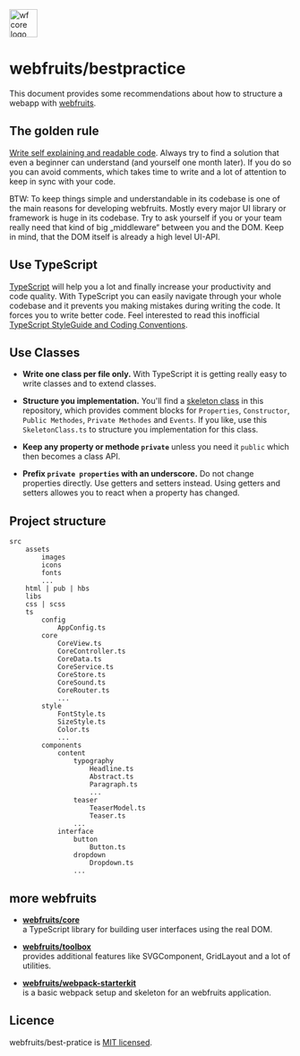<img src="https://webfruits.io/assets/wf-small-bestpractice-logo.svg" alt="wf core logo" height="50px">

# webfruits/bestpractice &nbsp;
This document provides some recommendations about how to structure a webapp with [webfruits](https://github.com/webfruits).  

## The golden rule
[Write self explaining and readable code](https://medium.com/@webseanhickey/the-evolution-of-a-software-engineer-db854689243). Always try to find a solution that even a beginner can understand (and yourself one month later). If you do so you can avoid comments, which takes time to write and a lot of attention to keep in sync with your code.

BTW: To keep things simple and understandable in its codebase is one of the main reasons for developing webfruits. Mostly every major UI library or framework is huge in its codebase. Try to ask yourself if you or your team really need that kind of big „middleware“ between you and the DOM. Keep in mind, that the DOM itself is already a high level UI-API.

## Use TypeScript
[TypeScript](https://basarat.gitbooks.io/typescript/docs/why-typescript.html) will help you a lot and finally increase your productivity and code quality. With TypeScript you can easily navigate through your whole codebase and it prevents you making mistakes during writing the code. It forces you to write better code. Feel interested to read this inofficial [TypeScript StyleGuide and Coding Conventions](https://github.com/basarat/typescript-book/blob/master/docs/styleguide/styleguide.md#variable-and-function).

## Use Classes
- **Write one class per file only.** With TypeScript it is getting really easy to write classes and to extend classes. 

- **Structure you implementation.** You'll find a [skeleton class](./classes/SkeletonClass.ts) in this repository, which provides comment blocks for `Properties`, `Constructor`, `Public Methodes`, `Private Methodes` and `Events`. If you like, use this `SkeletonClass.ts` to structure you implementation for this class. 

- **Keep any property or methode `private`** unless you need it `public` which then becomes a class API.

- **Prefix `private properties` with an underscore.** Do not change properties directly. Use getters and setters instead. Using getters and setters allowes you to react when a property has changed.

## Project structure

```
src
    assets
        images
        icons
        fonts
        ...
    html | pub | hbs
    libs
    css | scss
    ts
        config
            AppConfig.ts
        core
            CoreView.ts
            CoreController.ts
            CoreData.ts
            CoreService.ts
            CoreStore.ts
            CoreSound.ts
            CoreRouter.ts
            ...
        style
            FontStyle.ts
            SizeStyle.ts
            Color.ts
            ...
        components
            content
                typography
                    Headline.ts
                    Abstract.ts
                    Paragraph.ts
                    ...
                teaser
                    TeaserModel.ts
                    Teaser.ts
                ...                    
            interface
                button
                    Button.ts
                dropdown
                    Dropdown.ts
                ...   

```

## more webfruits

- **[webfruits/core](https://github.com/webfruits/core)**  
a TypeScript library for building user interfaces using the real DOM.

- **[webfruits/toolbox](https://github.com/webfruits/toolbox)**  
provides additional features like SVGComponent, GridLayout and a lot of utilities.

- **[webfruits/webpack-starterkit](https://github.com/webfruits/webpack-starterkit)**  
is a basic webpack setup and skeleton for an webfruits application.


## Licence
webfruits/best-pratice is [MIT licensed](./LICENSE).